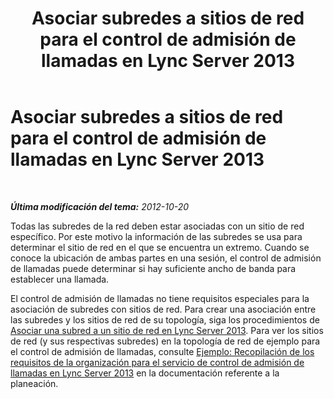 ﻿---
title: Asociar subredes a sitios de red para el control de admisión de llamadas en Lync Server 2013
TOCTitle: Asociar subredes a sitios de red para el control de admisión de llamadas en Lync Server 2013
ms:assetid: a749c9b3-15f3-4e74-9f43-1507d3c2c940
ms:mtpsurl: https://technet.microsoft.com/es-es/library/Gg412786(v=OCS.15)
ms:contentKeyID: 48276207
ms.date: 01/07/2017
mtps_version: v=OCS.15
ms.translationtype: HT
---

# Asociar subredes a sitios de red para el control de admisión de llamadas en Lync Server 2013

 

_**Última modificación del tema:** 2012-10-20_

Todas las subredes de la red deben estar asociadas con un sitio de red específico. Por este motivo la información de las subredes se usa para determinar el sitio de red en el que se encuentra un extremo. Cuando se conoce la ubicación de ambas partes en una sesión, el control de admisión de llamadas puede determinar si hay suficiente ancho de banda para establecer una llamada.

El control de admisión de llamadas no tiene requisitos especiales para la asociación de subredes con sitios de red. Para crear una asociación entre las subredes y los sitios de red de su topología, siga los procedimientos de [Asociar una subred a un sitio de red en Lync Server 2013](lync-server-2013-associate-a-subnet-with-a-network-site.md). Para ver los sitios de red (y sus respectivas subredes) en la topología de red de ejemplo para el control de admisión de llamadas, consulte [Ejemplo: Recopilación de los requisitos de la organización para el servicio de control de admisión de llamadas en Lync Server 2013](lync-server-2013-example-of-gathering-your-requirements-for-call-admission-control.md) en la documentación referente a la planeación.

